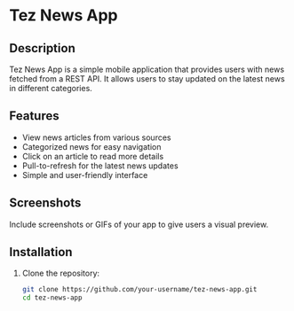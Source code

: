 # Tez News App

## Description
Tez News App is a simple mobile application that provides users with news fetched from a REST API. It allows users to stay updated on the latest news in different categories.

## Features
- View news articles from various sources
- Categorized news for easy navigation
- Click on an article to read more details
- Pull-to-refresh for the latest news updates
- Simple and user-friendly interface

## Screenshots
Include screenshots or GIFs of your app to give users a visual preview.

## Installation
1. Clone the repository:
   ```bash
   git clone https://github.com/your-username/tez-news-app.git
   cd tez-news-app
